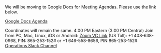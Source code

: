 We will be moving to Google Docs for Meeting Agendas. Please use the link below.

[Google Docs Agenda](https://docs.google.com/document/d/1Ir9YU1i-2g1YYphFmcKSWbufvA-YbVtvHWNPuxBKUt8/edit?usp=sharing)

Coordinates will remain the same.
4:00 PM Eastern (3:00 PM Central)
Join from PC, Mac, Linux, iOS or Android: [Zoom VC Link](https://IU.zoom.us/j/865253152)
(US Toll): +1 408-638-0968, PIN: 865-253-152# or +1 646-558-8656, PIN 865-253-152#
[Operations Slack Channel](https://opensciencegrid.slack.com/messages/C5GAYBGA0/)
